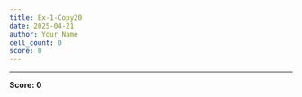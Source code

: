```yaml
---
title: Ex-1-Copy20
date: 2025-04-21
author: Your Name
cell_count: 0
score: 0
---
```




---
**Score: 0**